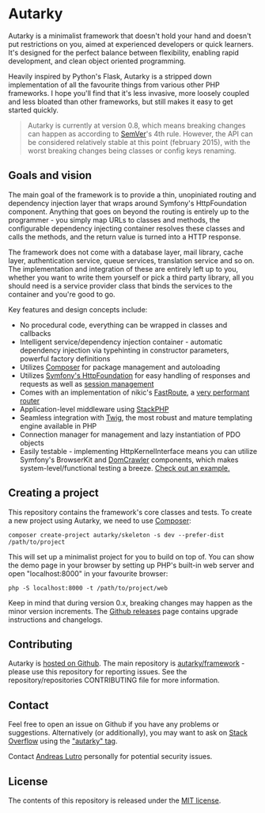 # Autarky

Autarky is a minimalist framework that doesn't hold your hand and doesn't put restrictions on you, aimed at experienced developers or quick learners. It's designed for the perfect balance between flexibility, enabling rapid development, and clean object oriented programming.

Heavily inspired by Python's Flask, Autarky is a stripped down implementation of all the favourite things from various other PHP frameworks. I hope you'll find that it's less invasive, more loosely coupled and less bloated than other frameworks, but still makes it easy to get started quickly.

> Autarky is currently at version 0.8, which means breaking changes can happen as according to [SemVer](http://semver.org/)'s 4th rule. However, the API can be considered relatively stable at this point (february 2015), with the worst breaking changes being classes or config keys renaming.

## Goals and vision

The main goal of the framework is to provide a thin, unopiniated routing and dependency injection layer that wraps around Symfony's HttpFoundation component. Anything that goes on beyond the routing is entirely up to the programmer - you simply map URLs to classes and methods, the configurable dependency injecting container resolves these classes and calls the methods, and the return value is turned into a HTTP response.

The framework does not come with a database layer, mail library, cache layer, authentication service, queue services, translation service and so on. The implementation and integration of these are entirely left up to you, whether you want to write them yourself or pick a third party library, all you should need is a service provider class that binds the services to the container and you're good to go.

Key features and design concepts include:

- No procedural code, everything can be wrapped in classes and callbacks
- Intelligent service/dependency injection container - automatic dependency injection via typehinting in constructor parameters, powerful factory definitions
- Utilizes [Composer](https://getcomposer.org/) for package management and autoloading
- Utilizes [Symfony's HttpFoundation](http://symfony.com/doc/current/components/http_foundation/introduction.html) for easy handling of responses and requests as well as [session management](http://symfony.com/doc/current/components/http_foundation/sessions.html)
- Comes with an implementation of nikic's [FastRoute](https://github.com/nikic/FastRoute), a [very performant router](http://nikic.github.io/2014/02/18/Fast-request-routing-using-regular-expressions.html)
- Application-level middleware using [StackPHP](http://stackphp.com/)
- Seamless integration with [Twig](http://twig.sensiolabs.org/), the most robust and mature templating engine available in PHP
- Connection manager for management and lazy instantiation of PDO objects
- Easily testable - implementing HttpKernelInterface means you can utilize Symfony's BrowserKit and [DomCrawler](http://symfony.com/doc/current/components/dom_crawler.html) components, which makes system-level/functional testing a breeze. [Check out an example.](https://github.com/autarky/skeleton/blob/master/tests/ExampleTest.php)

## Creating a project

This repository contains the framework's core classes and tests. To create a new project using Autarky, we need to use [Composer](https://getcomposer.org/):

	composer create-project autarky/skeleton -s dev --prefer-dist /path/to/project

This will set up a minimalist project for you to build on top of. You can show the demo page in your browser by setting up PHP's built-in web server and open "localhost:8000" in your favourite browser:

	php -S localhost:8000 -t /path/to/project/web

Keep in mind that during version 0.x, breaking changes may happen as the minor version increments. The [Github releases](https://github.com/autarky/framework/releases) page contains upgrade instructions and changelogs.

## Contributing

Autarky is [hosted on Github](https://github.com/autarky). The main repository is [autarky/framework](https://github.com/autarky/framework) - please use this repository for reporting issues. See the repository/repositories CONTRIBUTING file for more information.

## Contact

Feel free to open an issue on Github if you have any problems or suggestions. Alternatively (or additionally), you may want to ask on [Stack Overflow](http://stackoverflow.com) using the ["autarky" tag](http://stackoverflow.com/questions/ask?tags=autarky,php).

Contact [Andreas Lutro](https://github.com/anlutro) personally for potential security issues.

## License

The contents of this repository is released under the [MIT license](http://opensource.org/licenses/MIT).
